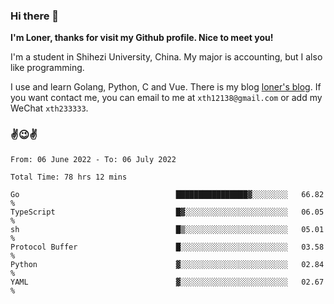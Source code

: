 ### Hi there 👋️

**I'm Loner, thanks for visit my Github profile. Nice to meet you!**

I'm a student in Shihezi University, China. My major is accounting, but I also like programming.

I use and learn Golang, Python, C and Vue. There is my blog [loner's blog](https://www.loner1024.top).  If you want contact me, you can email to me at `xth12138@gmail.com` or add my WeChat `xth233333`.

### ✌️😉✌️

<!--START_SECTION:waka-->

```text
From: 06 June 2022 - To: 06 July 2022

Total Time: 78 hrs 12 mins

Go                                   ████████████████▓░░░░░░░░   66.82 %
TypeScript                           █▓░░░░░░░░░░░░░░░░░░░░░░░   06.05 %
sh                                   █▒░░░░░░░░░░░░░░░░░░░░░░░   05.01 %
Protocol Buffer                      █░░░░░░░░░░░░░░░░░░░░░░░░   03.58 %
Python                               ▓░░░░░░░░░░░░░░░░░░░░░░░░   02.84 %
YAML                                 ▓░░░░░░░░░░░░░░░░░░░░░░░░   02.67 %
```

<!--END_SECTION:waka-->



